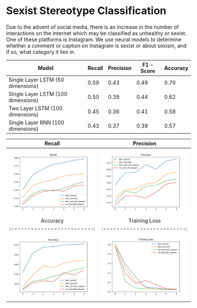 # Sexist Stereotype Classification

Due to the advent of social media, there is an increase in the number of interactions on the internet which may be classified as unhealthy or sexist. One of these platforms is Instagram. We use neural models to determine whether a comment or caption on Instagram is sexist or about sexism, and if so, what category it lies in.

| Model                                | Recall | Precision | F1 \-Score | Accuracy |
|--------------------------------------|--------|-----------|------------|----------|
| Single Layer LSTM \(50 dimensions\)  | 0\.59  | 0\.43     | 0\.49      | 0\.70    |
| Single Layer LSTM \(100 dimensions\) | 0\.50  | 0\.39     | 0\.44      | 0\.62    |
| Two Layer LSTM \(100 dimensions\)    | 0\.45  | 0\.36     | 0\.41      | 0\.58    |
| Single Layer RNN \(100 dimensions\)  | 0\.43  | 0\.37     | 0\.39      | 0\.57    |


Recall            |  Precision
:-------------------------:|:-------------------------:
![](results/sns_classfication/rec_all_sns.png) | ![](results/sns_classfication/prec_all_sns.png)
Accuracy            |  Training Loss
:-------------------------:|:-------------------------:
![](results/sns_classfication/acc_all_sns.png) | ![](results/sns_classfication/train_loss_allsns.png)



